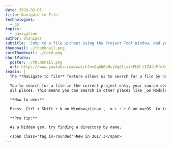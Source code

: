 ```yaml
---
date: 2020-02-05
title: Navigate to File
technologies:
  - go
topics:
  - navigation
author: dlsniper
subtitle: 'Jump to a file without using the Project Tool Window, and your mouse'
thumbnail: ./thumbnail.png
cardThumbnail: ./card.png
shortVideo:
  poster: ./thumbnail.png
  url: https://www.youtube.com/watch?v=OqhN6eNsiVg&list=PLM-t1Z4tbFfnXnghmtk6WVz10_pivOw25&index=7&t=0s
leadin: |
  The **Navigate to file** feature allows us to search for a file by name, even if we know only part of it.

  You to search for a file in the current project only, your source code only, or
  all places. This means you can search in other places like _Go Modules_ dependencies and _GOROOT_.

  **How to use:**

  Press _Ctrl + Shift + N on Windows/Linux_, _⌘ + ⇧ + O on macOS_ to invoke the **Navigate to file** pop-up.

  **Pro tip:**

  As a hidden gem, try finding a directory by name.

  <span class="tag is-rounded">New in 2017.3</span>
---
```


